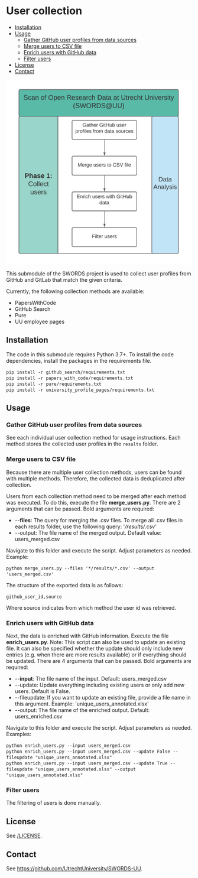 # User collection <!-- omit in toc -->

- [Installation](#installation)
- [Usage](#usage)
  - [Gather GitHub user profiles from data sources](#gather-github-user-profiles-from-data-sources)
  - [Merge users to CSV file](#merge-users-to-csv-file)
  - [Enrich users with GitHub data](#enrich-users-with-github-data)
  - [Filter users](#filter-users)
- [License](#license)
- [Contact](#contact)

<img src="../docs/Phase_1.png" height="500">

This submodule of the SWORDS project is used to collect user profiles from
GitHub and GitLab that match the given criteria. 

Currently, the following collection methods are available: 

- PapersWithCode
- GitHub Search
- Pure
- UU employee pages

## Installation 

The code in this submodule requires Python 3.7+. To install the code dependencies, install the packages in the requirements file. 

```console
pip install -r github_search/requirements.txt
pip install -r papers_with_code/requirements.txt
pip install -r pure/requirements.txt
pip install -r university_profile_pages/requirements.txt
```

## Usage

### Gather GitHub user profiles from data sources

See each individual user collection method for usage instructions. Each method
stores the collected user profiles in the `results` folder. 

### Merge users to CSV file

Because there are multiple user collection methods, users can be found with
multiple methods. Therefore, the collected data is deduplicated after
collection. 

Users from each collection method need to be merged after each method was executed. To do this, execute the file **merge_users.py**.
There are 2 arguments that can be passed. Bold arguments are required:

- --**files**: The query for merging the .csv files. To merge all .csv files in each results folder, use the following query: '*/results/*.csv'
- --output: The file name of the merged output. Default value: users_merged.csv

Navigate to this folder and execute the script. Adjust parameters as needed. Example:

```console
python merge_users.py --files '*/results/*.csv' --output 'users_merged.csv'
```

The structure of the exported data is as follows:

```
github_user_id,source
```

Where source indicates from which method the user id was retrieved.

### Enrich users with GitHub data

Next, the data is enriched with GitHub information. Execute the file **enrich_users.py**.
 Note: This script can also be used to update an existing file. It can also be specified whether the update should only include new entries (e.g. when there are more results available) or if everything should be updated.
There are 4 arguments that can be passed. Bold arguments are required:

- --**input**: The file name of the input. Default: users_merged.csv
- --update: Update everything including existing users or only add new users. Default is False.
- --fileupdate: If you want to update an existing file, provide a file name in this argument. Example: 'unique_users_annotated.xlsx'
- --output: The file name of the enriched output. Default: users_enriched.csv

Navigate to this folder and execute the script. Adjust parameters as needed. Examples:

```console
python enrich_users.py --input users_merged.csv
python enrich_users.py --input users_merged.csv --update False --fileupdate "unique_users_annotated.xlsx"
python enrich_users.py --input users_merged.csv --update True --fileupdate "unique_users_annotated.xlsx" --output "unique_users_annotated.xlsx"
```

### Filter users

The filtering of users is done manually.

## License 

See [/LICENSE](../LICENSE).

## Contact 

See https://github.com/UtrechtUniversity/SWORDS-UU.
